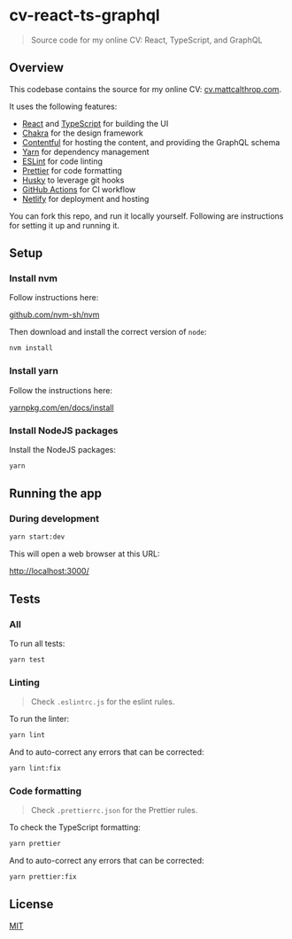 # cv-react-ts-graphql

> Source code for my online CV: React, TypeScript, and GraphQL

## Overview

This codebase contains the source for my online CV: [cv.mattcalthrop.com](https://cv.mattcalthrop.com/).

It uses the following features:

- [React](https://reactjs.org/) and [TypeScript](https://www.typescriptlang.org/) for building the UI
- [Chakra](https://chakra-ui.com/) for the design framework
- [Contentful](https://www.contentful.com/) for hosting the content, and providing the GraphQL schema
- [Yarn](https://yarnpkg.com/en/) for dependency management
- [ESLint](https://eslint.org/) for code linting
- [Prettier](https://prettier.io/) for code formatting
- [Husky](https://github.com/typicode/husky) to leverage git hooks
- [GitHub Actions](https://docs.github.com/en/actions) for CI workflow
- [Netlify](https://www.netlify.com/blog/2016/10/27/a-step-by-step-guide-deploying-a-static-site-or-single-page-app/) for deployment and hosting

You can fork this repo, and run it locally yourself. Following are instructions for setting it up and running it.

## Setup

### Install nvm

Follow instructions here:

[github.com/nvm-sh/nvm](https://github.com/nvm-sh/nvm#readme)

Then download and install the correct version of `node`:

```sh
nvm install
```

### Install yarn

Follow the instructions here:

[yarnpkg.com/en/docs/install](https://yarnpkg.com/en/docs/install)

### Install NodeJS packages

Install the NodeJS packages:

```sh
yarn
```

## Running the app

### During development

```sh
yarn start:dev
```

This will open a web browser at this URL:

[http://localhost:3000/](http://localhost:3000/)

## Tests

### All

To run all tests:

```sh
yarn test
```

### Linting

> Check `.eslintrc.js` for the eslint rules.

To run the linter:

```sh
yarn lint
```

And to auto-correct any errors that can be corrected:

```sh
yarn lint:fix
```

### Code formatting

> Check `.prettierrc.json` for the Prettier rules.

To check the TypeScript formatting:

```sh
yarn prettier
```

And to auto-correct any errors that can be corrected:

```sh
yarn prettier:fix
```

## License

[MIT](LICENSE)
